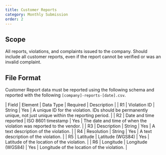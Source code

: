 ```yaml
---
title: Customer Reports
category: Monthly Submission
order: 2
---
```


## Scope

All reports, violations, and complaints issued to the company. Should include all customer reports, even if the report cannot be verified or was an invalid complaint.

## File Format

Customer Report data must be reported using the following schema and reported with the following `[company]-reports-[date].csv`.

| Field | Element                  | Data Type           | Required | Description                                                          |
| R1    | Violation ID             | String              | Yes      | A unique ID for the violation. IDs should be permanently unique, not just unique within the reporting period.                                       |
| R2    | Date and time reported   | ISO 8601 timestamp  | Yes      | The date and time of when the violation was reported to the vendor.  |
| R3    | Description              | String              | Yes      | A text description of the violation.                                 |
| R4    | Resolution               | String              | Yes      | A text description of the violation.                                 |
| R5    | Latitude                 | Latitude (WGS84)    | Yes      | Latitude of the location of the violation.                           |
| R6    | Longitude                | Longitude (WGS84)   | Yes      | Longitude of the location of the violation.                          |
